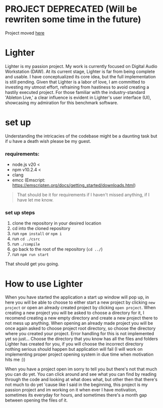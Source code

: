 # PROJECT DEPRECATED (Will be rewriten some time in the future)

Project moved [here](https://github.com/Willi-js/Lighter-rust)

# Lighter


Lighter is my passion project. My work is currently focused on Digital Audio Workstation (DAW).
At its current stage, Lighter is far from being complete and usable. I have conceptualized its core idea, but the full implementation is still pending. Given that Lighter is a labor of love, I am committed to investing my utmost effort, refraining from hastiness to avoid creating a hastily executed project. For those familiar with the industry-standard 'Ableton Live,' a clear influence is evident in Lighter's user interface (UI), showcasing my admiration for this benchmark software.
# set up

Understanding the intricacies of the codebase might be a daunting task but if u have a death wish please be my guest.

### requirements: 
- node.js v20 <
- npm v10.2.4 <
- clang 
- emcc (Emscript: https://emscripten.org/docs/getting_started/downloads.html)

>That should be it for requirements if I haven't missed anything, if I have let me know.

### set up steps

1. clone the repository in your desired location
2. cd into the cloned repository
3. run `npm install` or `npm i`
4. run `cd ./csrc`
5. run `./compile`
6. go back to the root of the repository (`cd ../`)
7. run `npm run start`

That should get you going.

# How to use Lighter

When you have started the application a start up window will pop up, in here you will be able to choose to either start a new project by clicking `new project` or open an already created project by clicking `open project`. When creating a new project you will be asked to choose a directory for it, I recomend creating a new empty directory and create a new project there to not mess up anything. When opening an already made project you will be once again asked to choose project root directory, so choose the directory where you created your project. Error handling for this is not implemented yet so just... Choose the directory that you know has all the files and folders Lighter has created for you, if you will choose the incorrect directory nothing serious should happen but application will fail
(I will work on implementing proper project opening system in due time when motivation hits me :))

When you have a project open im sorry to tell you but there's not that much you can do yet. You can click around and see what you can find by reading through the code and looking at what does what, but other then that there's not much to do yet 'cause like I said in the beginning, this project is my passion project and im working on it when ever I have motivation, sometimes its everyday for hours, and sometimes there's a month gap between opening the files of it.
